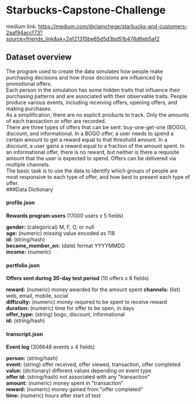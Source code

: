 # Starbucks-Capstone-Challenge 
medium link: https://medium.com/@clainchege/starbucks-and-customers-2aaf94accf73?source=friends_link&sk=2ef21315be65d5d3bd51b478d6eb5af2
## Dataset overview
The program used to create the data simulates how people make purchasing decisions and how those decisions are influenced by promotional offers.  
Each person in the simulation has some hidden traits that influence their purchasing patterns and are associated with their observable traits. People produce various events, including receiving offers, opening offers, and making purchases.   
As a simplification, there are no explicit products to track. Only the amounts of each transaction or offer are recorded.  
There are three types of offers that can be sent: buy-one-get-one (BOGO), discount, and informational. In a BOGO offer, a user needs to spend a certain amount to get a reward equal to that threshold amount. In a discount, a user gains a reward equal to a fraction of the amount spent. In an informational offer, there is no reward, but neither is there a requisite amount that the user is expected to spend. Offers can be delivered via multiple channels.  
The basic task is to use the data to identify which groups of people are most responsive to each type of offer, and how best to present each type of offer.  
###Data Dictionary   
 #### profile.json
 **Rewards program users** (17000 users x 5 fields)
 
 **gender:**  (categorical) M, F, O, or null  
 **age:**  (numeric) missing value encoded as 118  
 **id:**  (string/hash)  
 **became_member_on:**  (date) format YYYYMMDD  
 **income:**  (numeric)  
 
 #### portfolio.json
 **Offers sent during 30-day test period** (10 offers x 6 fields)
 
 **reward:**  (numeric) money awarded for the amount spent 
 **channels:**  (list) web, email, mobile, social  
 **difficulty:**  (numeric) money required to be spent to receive reward    
 **duration:**  (numeric) time for offer to be open, in days    
 **offer_type:**  (string) bogo, discount, informational    
 **id:**  (string/hash)    
 
 #### transcript.json 
 **Event log**  (306648 events x 4 fields)
 
 **person:**  (string/hash)    
 **event:**  (string) offer received, offer viewed, transaction, offer completed    
 **value:**  (dictionary) different values depending on event type    
 **offer id:**  (string/hash) not associated with any "transaction"    
 **amount:**  (numeric) money spent in "transaction"    
 **reward:**  (numeric) money gained from "offer completed"    
 **time:**  (numeric) hours after start of test    
